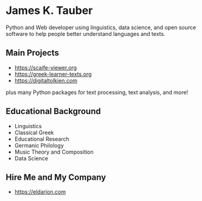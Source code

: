 # James K. Tauber

Python and Web developer using linguistics, data science, and open source software to help people better understand languages and texts.

## Main Projects

- https://scaife-viewer.org
- https://greek-learner-texts.org
- https://digitaltolkien.com

plus many Python packages for text processing, text analysis, and more!

## Educational Background

- Linguistics
- Classical Greek
- Educational Research
- Germanic Philology
- Music Theory and Composition
- Data Science

## Hire Me and My Company

- https://eldarion.com
